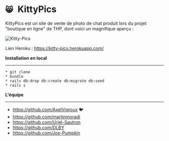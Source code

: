 # `😸 `KittyPics

KittyPics est un site de vente de photo de chat produit lors du projet "boutique en ligne" de THP, dont voici un magnifique aperçu :

![Kitty-Pics](https://ibb.co/SmVQzgC)



Lien Heroku : https://kitty-pics.herokuapp.com/

**Installation en local**

---
```
* git clone
* bundle
* rails db:drop db:create db:migrate db:seed
* rails s
```

**L'équipe**

---

- https://github.com/AxelVigroux 🐦
- https://github.com/martinmoradi
- https://github.com/Uriel-Sautron
- https://github.com/DLBY
- https://github.com/Joe-Pumpkin

